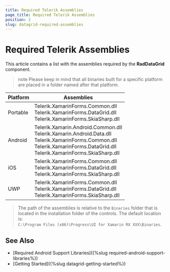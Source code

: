```yaml
---
title: Required Telerik Assemblies
page_title: Required Telerik Assemblies
position: 2
slug: datagrid-required-assemblies
---
```


# Required Telerik Assemblies 

This article contains a list with the assemblies required by the **RadDataGrid** component.

>note Please keep in mind that all binaries built for a specific platform are placed in a folder named after that platform.

| Platform | Assemblies |
| -------- | ---------- |
| Portable | Telerik.XamarinForms.Common.dll<br/>Telerik.XamarinForms.DataGrid.dll<br/>Telerik.XamarinForms.SkiaSharp.dll |
| Android  | Telerik.Xamarin.Android.Common.dll<br/>Telerik.Xamarin.Android.Data.dll<br/>Telerik.XamarinForms.Common.dll<br/>Telerik.XamarinForms.DataGrid.dll<br/>Telerik.XamarinForms.SkiaSharp.dll |
| iOS      | Telerik.XamarinForms.Common.dll<br/>Telerik.XamarinForms.DataGrid.dll<br/>Telerik.XamarinForms.SkiaSharp.dll |
| UWP      | Telerik.XamarinForms.Common.dll<br/>Telerik.XamarinForms.DataGrid.dll<br/>Telerik.XamarinForms.SkiaSharp.dll|

> The path of the assemblies is relative to the `Binaries` folder that is located in the installation folder of the controls. The default location is:  
> `C:\Program Files (x86)\Progress\UI for Xamarin RX XXX\Binaries`.


## See Also

- [Required Android Support Libraries]({%slug required-android-support-libraries%})
- [Getting Started]({%slug datagrid-getting-started%})

